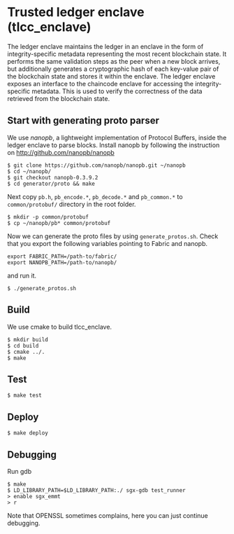 # Trusted ledger enclave (tlcc_enclave)

The ledger enclave maintains the ledger in an enclave in the form of
integrity-specific metadata representing the most recent blockchain state. It
performs the same validation steps as the peer when a new block arrives, but
additionally generates a cryptographic hash of each key-value pair of the
blockchain state and stores it within the enclave. The ledger enclave exposes
an interface to the chaincode enclave for accessing the integrity-specific
metadata. This is used to verify the correctness of the data retrieved from
the blockchain state.

## Start with generating proto parser

We use *nanopb*, a lightweight implementation of Protocol Buffers, inside the
ledger enclave to parse blocks. Install nanopb by following the instruction on
http://github.com/nanopb/nanopb

    $ git clone https://github.com/nanopb/nanopb.git ~/nanopb
    $ cd ~/nanopb/
    $ git checkout nanopb-0.3.9.2
    $ cd generator/proto && make


Next copy `pb.h`, ``pb_encode.*``, ``pb_decode.*`` and ``pb_common.*`` to
``common/protobuf/`` directory in the root folder.

    $ mkdir -p common/protobuf
    $ cp ~/nanopb/pb* common/protobuf 

Now we can generate the proto files by using ``generate_protos.sh``. Check that
you export the following variables pointing to Fabric and nanopb.

    export FABRIC_PATH=/path-to/fabric/
    export NANOPB_PATH=/path-to/nanopb/

and run it.

    $ ./generate_protos.sh

## Build

We use cmake to build tlcc_enclave.

    $ mkdir build 
    $ cd build
    $ cmake ../.
    $ make

## Test

    $ make test

## Deploy

    $ make deploy

## Debugging

Run gdb

    $ make
    $ LD_LIBRARY_PATH=$LD_LIBRARY_PATH:./ sgx-gdb test_runner
    > enable sgx_emmt
    > r
Note that OPENSSL sometimes complains, here you can just continue debugging.
